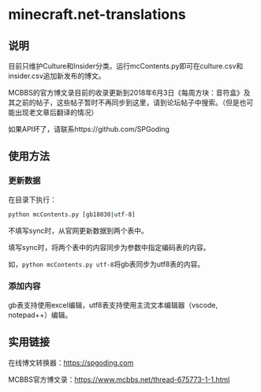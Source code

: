 # minecraft.net-translations
## 说明

目前只维护Culture和Insider分类。运行mcContents.py即可在culture.csv和insider.csv追加新发布的博文。

MCBBS的官方博文录目前的收录更新到2018年6月3日《每周方块：音符盒》及其之前的帖子，这些帖子暂时不再同步到这里，请到论坛帖子中搜索。（但是也可能出现老文章后翻译的情况）

如果API坏了，请联系https://github.com/SPGoding

## 使用方法

### 更新数据

在目录下执行：

```bash
python mcContents.py [gb18030|utf-8]
```

不填写sync时，从官网更新数据到两个表中。

填写sync时，将两个表中的内容同步为参数中指定编码表的内容。

如，`python mcContents.py utf-8`将gb表同步为utf8表的内容。

### 添加内容

gb表支持使用excel编辑，utf8表支持使用主流文本编辑器（vscode, notepad++）编辑。

## 实用链接
在线博文转换器：https://spgoding.com

MCBBS官方博文录：https://www.mcbbs.net/thread-675773-1-1.html


